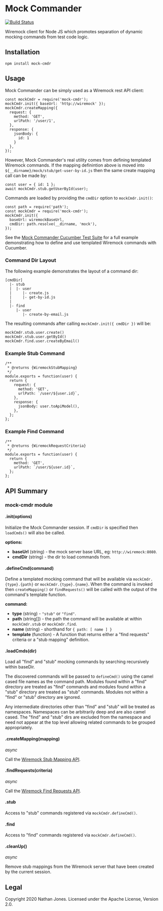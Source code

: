 # Mock Commander

[![Build Status](https://travis-ci.org/ncjones/mock-cmdr.svg?branch=master)](https://travis-ci.org/ncjones/mock-cmdr)


Wiremock client for Node JS which promotes separation of dynamic mocking
commands from test code logic.


## Installation

```
npm install mock-cmdr
```


## Usage

Mock Commander can be simply used as a Wiremock rest API client:

```
const mockCmdr = require('mock-cmdr');
mockCmdr.init({ baseUrl: 'http://wiremock' });
mockCmdr.createMapping({
  request: {
    method: 'GET',
    urlPath: '/user/1',
  },
  response: {
    jsonBody: {
      id: 1
    }
  },
});
```

However, Mock Commander's real utility comes from defining templated Wiremock
commands. If the mapping definintion above is moved into
`${__dirname}/mock/stub/get-user-by-id.js` then the same create mapping call
can be made by:

```
const user = { id: 1 };
await mockCmdr.stub.getUserById(user);
```

Commands are loaded by providing the `cmdDir` option to `mockCmdr.init()`:

```
const path = require('path');
const mockCmdr = require('mock-cmdr');
mockCmdr.init({
  baseUrl: wiremockBaseUrl,
  cmdDir: path.resolve(__dirname, 'mock'),
});
```

See the [Mock Commander Cucumber Test Suite][] for a full example demonstrating
how to define and use templated Wiremock commands with Cucumber.


### Command Dir Layout

The following example demonstrates the layout of a command dir:

```
[cmdDir]
  |- stub
  |  |- user
  |     |- create.js
  |     |- get-by-id.js
  |
  |- find
     |- user
        |- create-by-email.js
```

The resulting commands after calling `mockCmdr.init({ cmdDir })` will be:

```
mockCmdr.stub.user.create()
mockCmdr.stub.user.getById()
mockCmdr.find.user.createByEmail()
```

### Example Stub Command

```
/**
 * @returns {WiremockStubMapping}
 */
module.exports = function(user) {
  return {
    request: {
      method: 'GET',
      urlPath: `/user/${user.id}`,
    },
    response: {
      jsonBody: user.toApiModel(),
    },
  };
};
```

### Example Find Command

```
/**
 * @returns {WiremockRequestCriteria}
 */
module.exports = function(user) {
  return {
    method: 'GET',
    urlPath: `/user/${user.id}`,
  };
};
```

## API Summary

### mock-cmdr module

#### .init(options)

Initialize the Mock Commander session. If `cmdDir` is specified then
`loadCmds()` will also be called.

**options:**
* **baseUrl** (string) - the mock server base URL, eg: `http://wiremock:8080`.
* **cmdDir** (string) - the dir to load commands from.

#### .defineCmd(command)

Define a templated mocking command that will be available via
`mockCmdr.{type}.{path}` or `mockCmdr.{type}.{name}`. When the command is
invoked then `createMapping()` or `findRequests()` will be called with the
output of the command's template function.

**command:**
* **type** (string) - `"stub"` or `"find"`.
* **path** (string[]) - the path the command will be available at within
  `mockCmdr.stub` or `mockCmdr.find`.
* **name** (string) - shorthand for `{ path: [ name ] }`
* **template** (function) - A function that returns either a "find requests" criteria or a
  "stub mapping" definition.


#### .loadCmds(dir)

Load all "find" and "stub" mocking commands by searching recursively
within baseDir.

The discovered commands will be passed to `defineCmd()` using the camel
cased file names as the command path. Modules found within a "find"
directory are treated as "find" commands and modules found within a
"stub" directory are treated as "stub" commands. Modules not within a
"find" or "stub" directory are ignored.

Any intermediate directories other than "find" and "stub" will be
treated as namespaces. Namespaces can be arbitrarily deep and are also
camel cased. The "find" and "stub" dirs are excluded from the namespace
and need not appear at the top level allowing related commands to be
grouped appropriately.


#### .createMapping(mapping)

*async*

Call the [Wiremock Stub Mapping API][].


#### .findRequests(criteria)

*async*

Call the [Wiremock Find Requests API][].

#### .stub

Access to "stub" commands registered via `mockCmdr.defineCmd()`.


#### .find

Access to "find" commands registered via `mockCmdr.defineCmd()`.


#### .cleanUp()

*async*

Remove stub mappings from the Wiremock server that have been created by the
current session.


Legal
-----

Copyright 2020 Nathan Jones. Licensed under the Apache License, Version 2.0.

[Mock Commander Cucumber Test Suite]: https://github.com/ncjones/mock-cmdr/tree/master/features/
[Wiremock Stub Mapping API]: http://wiremock.org/docs/api/#tag/Stub-Mappings/paths/~1__admin~1mappings/post
[Wiremock Find Requests API]: http://wiremock.org/docs/api/#tag/Requests/paths/~1__admin~1requests~1find/post
